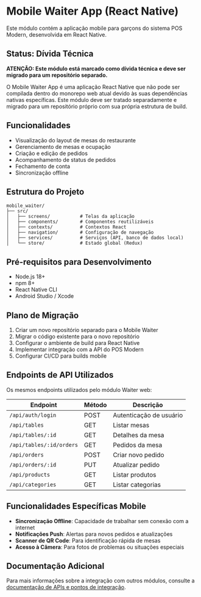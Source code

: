 # Mobile Waiter App (React Native)

Este módulo contém a aplicação mobile para garçons do sistema POS Modern, desenvolvida em React Native.

## Status: Dívida Técnica

**ATENÇÃO: Este módulo está marcado como dívida técnica e deve ser migrado para um repositório separado.**

O Mobile Waiter App é uma aplicação React Native que não pode ser compilada dentro do monorepo web atual devido às suas dependências nativas específicas. Este módulo deve ser tratado separadamente e migrado para um repositório próprio com sua própria estrutura de build.

## Funcionalidades

- Visualização do layout de mesas do restaurante
- Gerenciamento de mesas e ocupação
- Criação e edição de pedidos
- Acompanhamento de status de pedidos
- Fechamento de conta
- Sincronização offline

## Estrutura do Projeto

```
mobile_waiter/
├── src/
│   ├── screens/           # Telas da aplicação
│   ├── components/        # Componentes reutilizáveis
│   ├── contexts/          # Contextos React
│   ├── navigation/        # Configuração de navegação
│   ├── services/          # Serviços (API, banco de dados local)
│   └── store/             # Estado global (Redux)
```

## Pré-requisitos para Desenvolvimento

- Node.js 18+
- npm 8+
- React Native CLI
- Android Studio / Xcode

## Plano de Migração

1. Criar um novo repositório separado para o Mobile Waiter
2. Migrar o código existente para o novo repositório
3. Configurar o ambiente de build para React Native
4. Implementar integração com a API do POS Modern
5. Configurar CI/CD para builds mobile

## Endpoints de API Utilizados

Os mesmos endpoints utilizados pelo módulo Waiter web:

| Endpoint | Método | Descrição |
|----------|--------|-----------|
| `/api/auth/login` | POST | Autenticação de usuário |
| `/api/tables` | GET | Listar mesas |
| `/api/tables/:id` | GET | Detalhes da mesa |
| `/api/tables/:id/orders` | GET | Pedidos da mesa |
| `/api/orders` | POST | Criar novo pedido |
| `/api/orders/:id` | PUT | Atualizar pedido |
| `/api/products` | GET | Listar produtos |
| `/api/categories` | GET | Listar categorias |

## Funcionalidades Específicas Mobile

- **Sincronização Offline**: Capacidade de trabalhar sem conexão com a internet
- **Notificações Push**: Alertas para novos pedidos e atualizações
- **Scanner de QR Code**: Para identificação rápida de mesas
- **Acesso à Câmera**: Para fotos de problemas ou situações especiais

## Documentação Adicional

Para mais informações sobre a integração com outros módulos, consulte a [documentação de APIs e pontos de integração](../../api-integration-docs.md).
